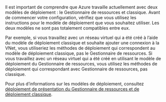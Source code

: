 Il est important de comprendre que Azure travaille actuellement avec deux modèles de déploiement : le Gestionnaire de ressources et classique. Avant de commencer votre configuration, vérifiez que vous utilisez les instructions pour le modèle de déploiement que vous souhaitez utiliser. Les deux modèles ne sont pas totalement compatibles entre eux.

Par exemple, si vous travaillez avec un réseau virtuel qui a été créé à l’aide du modèle de déploiement classique et souhaite ajouter une connexion à la VNet, vous utiliseriez les méthodes de déploiement qui correspondent au modèle de déploiement classique, pas le Gestionnaire de ressources. Si vous travaillez avec un réseau virtuel qui a été créé en utilisant le modèle de déploiement du Gestionnaire de ressources, vous utilisez les méthodes de déploiement qui correspondant avec Gestionnaire de ressources, pas classique.

Pour plus d’informations sur les modèles de déploiement, consultez [déploiement de présentation du Gestionnaire de ressources et de déploiement classique](../articles/resource-manager-deployment-model.md).